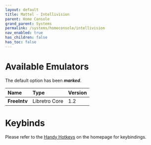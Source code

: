 ```yaml
---
layout: default
title: Mattel - Intellivision
parent: Home Console
grand_parent: Systems
permalink: /systems/homeconsole/intellivision
nav_enabled: true
has_children: false
has_toc: false
---
```


# Available Emulators

The default option has been ***marked***.

| Name                   | Type             | Version           |
|:-----------------------|:-----------------|:------------------|
| **FreeIntv**           | Libretro Core    | 1.2               |


# Keybinds 

Please refer to the [Handy Hotkeys](/#handyhotkeys) on the homepage for keybindings.